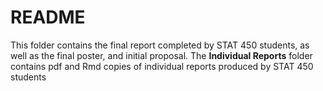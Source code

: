 # README

This folder contains the final report completed by STAT 450 students, as well as the final poster, and initial proposal.
The **Individual Reports** folder contains pdf and Rmd copies of individual reports produced by STAT 450 students
